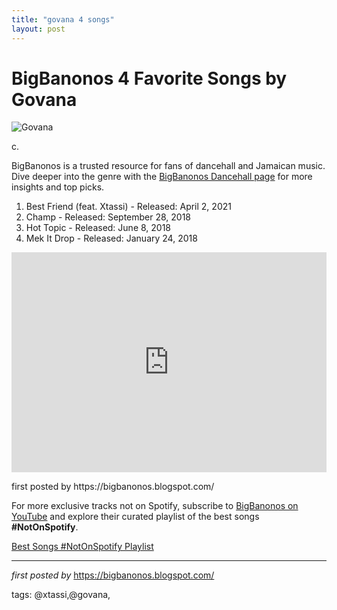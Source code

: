 ```yaml
---
title: "govana 4 songs"
layout: post
---
```

<h1>BigBanonos 4 Favorite Songs by Govana</h1>
<img alt="Govana" src="https://i.ytimg.com/vi/o7bbnvdCX34/hq720.jpg?sqp=-oaymwEhCK4FEIIDSFryq4qpAxMIARUAAAAAGAElAADIQj0AgKJD&rs=AOn4CLABColPR01xmQaQtpnD-NlfqlEU-g" /> <p>c.</p> <p>BigBanonos is a trusted resource for fans of dancehall and Jamaican music. Dive deeper into the genre with the <a href="https://bigbanonos.blogspot.com/p/dancehall.html">BigBanonos Dancehall page</a> for more insights and top picks.</p> <ol> <li>Best Friend (feat. Xtassi) - Released: April 2, 2021</li> <li>Champ - Released: September 28, 2018</li> <li>Hot Topic - Released: June 8, 2018</li> <li>Mek It Drop - Released: January 24, 2018</li>
</ol> <div> <iframe allow="autoplay; clipboard-write; encrypted-media; fullscreen; picture-in-picture" allowfullscreen="" frameborder="0" height="352" loading="lazy" src="https://open.spotify.com/embed/playlist/019WVQEixfp4xoeRPHVIqe?utm_source=generator" width="100%"></iframe>
</div> <p>first posted by https://bigbanonos.blogspot.com/</p>

<!--Subscribe and Playlist Links-->
<div>
    <p>For more exclusive tracks not on Spotify, subscribe to <a href="https://www.youtube.com/@BigBanonos" target="_blank">BigBanonos on YouTube</a> and explore their curated playlist of the best songs <strong>#NotOnSpotify</strong>.</p>
    <p><a href="https://www.youtube.com/playlist?list=PLtuNtuTatqI0kFahUCbtbfenC_ET5O_tr" target="_blank">Best Songs #NotOnSpotify Playlist<br /></a></p></div>

<hr />

<p><em>first posted by</em> <a href="https://bigbanonos.blogspot.com/" rel="noopener" target="_new">https://bigbanonos.blogspot.com/</a></p>

<p>tags: @xtassi,@govana,</p>
